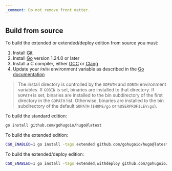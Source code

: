 ```yaml
---
_comment: Do not remove front matter.
---
```


## Build from source

To build the extended or extended/deploy edition from source you must:

1. Install [Git][]
1. Install [Go][] version 1.24.0 or later
1. Install a C compiler, either [GCC][] or [Clang][]
1. Update your `PATH` environment variable as described in the [Go documentation][]

> The install directory is controlled by the `GOPATH` and `GOBIN` environment variables. If `GOBIN` is set, binaries are installed to that directory. If `GOPATH` is set, binaries are installed to the bin subdirectory of the first directory in the `GOPATH` list. Otherwise, binaries are installed to the bin subdirectory of the default `GOPATH` (`$HOME/go` or `%USERPROFILE%\go`).

To build the standard edition:

```sh {copy=true}
go install github.com/gohugoio/hugo@latest
```

To build the extended edition:

```sh {copy=true}
CGO_ENABLED=1 go install -tags extended github.com/gohugoio/hugo@latest
```

To build the extended/deploy edition:

```sh {copy=true}
CGO_ENABLED=1 go install -tags extended,withdeploy github.com/gohugoio/hugo@latest
```

[Clang]: https://clang.llvm.org/
[GCC]: https://gcc.gnu.org/
[Git]: https://git-scm.com/book/en/v2/Getting-Started-Installing-Git
[Go documentation]: https://go.dev/doc/code#Command
[Go]: https://go.dev/doc/install
